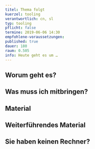 ```yaml
---
titel: Thema folgt
kuerzel: tooling
verantwortlich: cn, sl
typ: tooling
pflicht: false
termine: 2019-06-06 14:30
empfohlene-voraussetzungen: 
published: true
dauer: 180
raum: 0.505
info: Heute geht es um …
---
```


## Worum geht es?

## Was muss ich mitbringen?

## Material

## Weiterführendes Material

## Sie haben keinen Rechner?
